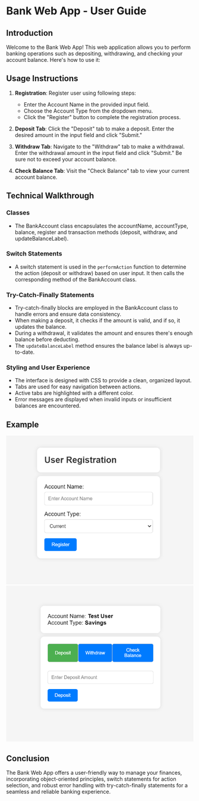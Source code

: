 # Bank Web App - User Guide

## Introduction

Welcome to the Bank Web App! This web application allows you to perform banking operations such as depositing, withdrawing, and checking your account balance. Here's how to use it:

## Usage Instructions

1. **Registration**: Register user using following steps:

   - Enter the Account Name in the provided input field.
   - Choose the Account Type from the dropdown menu.
   - Click the "Register" button to complete the registration process.

2. **Deposit Tab**: Click the "Deposit" tab to make a deposit. Enter the desired amount in the input field and click "Submit."

3. **Withdraw Tab**: Navigate to the "Withdraw" tab to make a withdrawal. Enter the withdrawal amount in the input field and click "Submit." Be sure not to exceed your account balance.

4. **Check Balance Tab**: Visit the "Check Balance" tab to view your current account balance.

## Technical Walkthrough

### Classes

- The BankAccount class encapsulates the accountName, accountType, balance, register and transaction methods (deposit, withdraw, and updateBalanceLabel).

### Switch Statements

- A switch statement is used in the `performAction` function to determine the action (deposit or withdraw) based on user input. It then calls the corresponding method of the BankAccount class.

### Try-Catch-Finally Statements

- Try-catch-finally blocks are employed in the BankAccount class to handle errors and ensure data consistency.
- When making a deposit, it checks if the amount is valid, and if so, it updates the balance.
- During a withdrawal, it validates the amount and ensures there's enough balance before deducting.
- The `updateBalanceLabel` method ensures the balance label is always up-to-date.

### Styling and User Experience

- The interface is designed with CSS to provide a clean, organized layout.
- Tabs are used for easy navigation between actions.
- Active tabs are highlighted with a different color.
- Error messages are displayed when invalid inputs or insufficient balances are encountered.

## Example

![Web App Screenshot](img/Registration.png)
![Web App Screenshot](img/Transaction.png)

## Conclusion

The Bank Web App offers a user-friendly way to manage your finances, incorporating object-oriented principles, switch statements for action selection, and robust error handling with try-catch-finally statements for a seamless and reliable banking experience.

